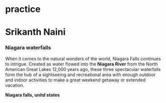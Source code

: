 # practice
<h1> Srikanth Naini</h1>
<h3>Niagara waterfalls </h3>
<p>When it comes to the natural wonders of the world, Niagara Falls continues to intrigue. Created as water flowed into the <b>Niagara River</b> from the North American Great Lakes 12,000 years ago, these three spectacular waterfalls form the hub of a sightseeing and recreational area with enough outdoor and indoor activities to make a great weekend getaway or extended vacation.</p>
<b> Niagara falls, unitd states</b>

